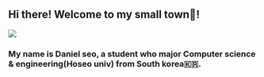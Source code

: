 ## Hi there! Welcome to my small town🏡!
<img src="https://capsule-render.vercel.app/api?type=waving&color=gradient&height=300&section=header&text=Daniel's%20Graffiti&fontSize=90&fontAlignY=37&desc=Welcome%20to%20my%20small%20blog!%20🥵✨🏡&descAlign=68.6&descAlignY=55.5&animation=fadeIn" />
<h3>My name is Daniel seo, a student who major Computer science & engineering(Hoseo univ) from South korea🇰🇷.</h3>
